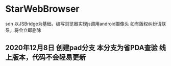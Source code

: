 # StarWebBrowser
sdn
以JSBridge为基础，编写浏览器实现js调用android摄像头
如有版权纠纷请联系，将会立即删除

## 2020年12月8日 创建pad分支  本分支为省PDA查验 线上版本，代码不会轻易更新

